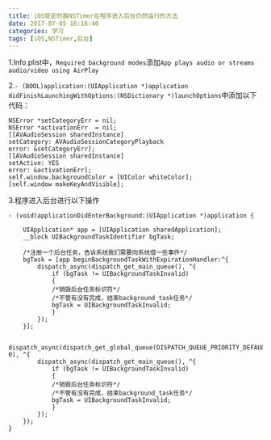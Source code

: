 ```yaml
---
title: iOS使定时器NSTimer在程序进入后台仍然运行的方法
date: 2017-07-05 16:16:46
categories: 学习
tags: [iOS,NSTimer,后台]
---
```


1.Info.plist中，`Required background modes`添加`App plays audio or streams audio/video using AirPlay`
<!--more-->
2.`- (BOOL)application:(UIApplication *)application didFinishLaunchingWithOptions:(NSDictionary *)launchOptions`中添加以下代码：
```
NSError *setCategoryErr = nil;
NSError *activationErr  = nil;
[[AVAudioSession sharedInstance]
setCategory: AVAudioSessionCategoryPlayback
error: &setCategoryErr];
[[AVAudioSession sharedInstance]
setActive: YES
error: &activationErr];
self.window.backgroundColor = [UIColor whiteColor];
[self.window makeKeyAndVisible];
```

3.程序进入后台进行以下操作
```
- (void)applicationDidEnterBackground:(UIApplication *)application {

    UIApplication* app = [UIApplication sharedApplication];
    __block UIBackgroundTaskIdentifier bgTask;

    /*注册一个后台任务，告诉系统我们需要向系统借一些事件*/
    bgTask = [app beginBackgroundTaskWithExpirationHandler:^{
        dispatch_async(dispatch_get_main_queue(), ^{
            if (bgTask != UIBackgroundTaskInvalid)
            {
            /*销毁后台任务标识符*/
            /*不管有没有完成，结束background_task任务*/
            bgTask = UIBackgroundTaskInvalid;
            }
        });
    }];

    dispatch_async(dispatch_get_global_queue(DISPATCH_QUEUE_PRIORITY_DEFAULT, 0), ^{
        dispatch_async(dispatch_get_main_queue(), ^{
            if (bgTask != UIBackgroundTaskInvalid)
            {
            /*销毁后台任务标识符*/
            /*不管有没有完成，结束background_task任务*/
            bgTask = UIBackgroundTaskInvalid;
            }
        });
    });
}
```

